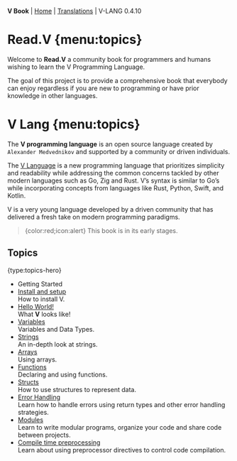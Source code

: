 **V Book** | [Home](./index.md) | [Translations](./book_versions.md) | V-LANG 0.4.10<BR>

# Read.V {menu:topics}

Welcome to **Read.V** a community book for programmers and humans wishing to learn the V Programming Language.

The goal of this project is to provide a comprehensive book that everybody can enjoy regardless if you are new to programming or have prior knowledge in other languages.


# V Lang {menu:topics}

 The **V programming language** is an open source language created by `Alexander Medvednikov` and supported by a community or driven individuals.

The [V Language](https://vlang.io) is a new programming language that prioritizes simplicity and readability while addressing the common concerns tackled by other modern languages such as Go, Zig and Rust. V’s syntax is similar to Go’s while incorporating concepts from languages like Rust, Python, Swift, and Kotlin.

V is a very young language developed by a driven community that has delivered a fresh take on modern programming paradigms.


> {color:red;icon:alert} This book is in its early stages.

## Topics

{type:topics-hero}
- Getting Started
- [Install and setup](./install.md)<BR> How to install V.
- [Hello World!](./hellow.md)<BR> What **V** looks like!
- [Variables](./variables.md)<BR> Variables and Data Types.
- [Strings](./strings.md)<BR> An in-depth look at strings.
- [Arrays](./arrays.md)<BR> Using arrays.
- [Functions](./functions.md)<BR> Declaring and using functions.
- [Structs](./structs.md)<BR> How to use structures to represent data.
- [Error Handling](./error_handling.md)<BR> Learn how to handle errors using return types and other error handling strategies.
- [Modules](./modules.md)<BR> Learn to write modular programs, organize your code and share code between projects.
- [Compile time preprocessing](./compiletime.md)<BR> Learn about using preprocessor directives to control code compilation.
